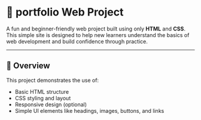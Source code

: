 # 🌟 portfolio Web Project

A fun and beginner-friendly web project built using only **HTML** and **CSS**. This simple site is designed to help new learners understand the basics of web development and build confidence through practice.

---

## 📄 Overview

This project demonstrates the use of:

- Basic HTML structure
- CSS styling and layout
- Responsive design (optional)
- Simple UI elements like headings, images, buttons, and links


